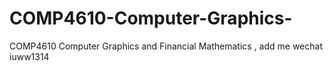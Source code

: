# COMP4610-Computer-Graphics-
COMP4610 Computer Graphics  and Financial Mathematics , add me wechat iuww1314
